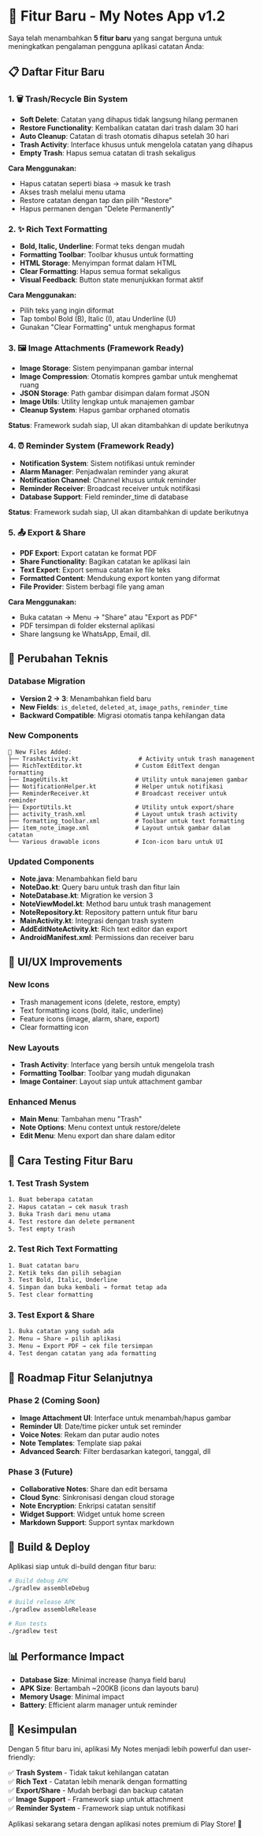 # 🚀 Fitur Baru - My Notes App v1.2

Saya telah menambahkan **5 fitur baru** yang sangat berguna untuk meningkatkan pengalaman pengguna aplikasi catatan Anda:

## 📋 Daftar Fitur Baru

### 1. 🗑️ **Trash/Recycle Bin System**
- **Soft Delete**: Catatan yang dihapus tidak langsung hilang permanen
- **Restore Functionality**: Kembalikan catatan dari trash dalam 30 hari
- **Auto Cleanup**: Catatan di trash otomatis dihapus setelah 30 hari
- **Trash Activity**: Interface khusus untuk mengelola catatan yang dihapus
- **Empty Trash**: Hapus semua catatan di trash sekaligus

**Cara Menggunakan:**
- Hapus catatan seperti biasa → masuk ke trash
- Akses trash melalui menu utama
- Restore catatan dengan tap dan pilih "Restore"
- Hapus permanen dengan "Delete Permanently"

### 2. ✨ **Rich Text Formatting**
- **Bold, Italic, Underline**: Format teks dengan mudah
- **Formatting Toolbar**: Toolbar khusus untuk formatting
- **HTML Storage**: Menyimpan format dalam HTML
- **Clear Formatting**: Hapus semua format sekaligus
- **Visual Feedback**: Button state menunjukkan format aktif

**Cara Menggunakan:**
- Pilih teks yang ingin diformat
- Tap tombol Bold (B), Italic (I), atau Underline (U)
- Gunakan "Clear Formatting" untuk menghapus format

### 3. 🖼️ **Image Attachments** (Framework Ready)
- **Image Storage**: Sistem penyimpanan gambar internal
- **Image Compression**: Otomatis kompres gambar untuk menghemat ruang
- **JSON Storage**: Path gambar disimpan dalam format JSON
- **Image Utils**: Utility lengkap untuk manajemen gambar
- **Cleanup System**: Hapus gambar orphaned otomatis

**Status**: Framework sudah siap, UI akan ditambahkan di update berikutnya

### 4. ⏰ **Reminder System** (Framework Ready)
- **Notification System**: Sistem notifikasi untuk reminder
- **Alarm Manager**: Penjadwalan reminder yang akurat
- **Notification Channel**: Channel khusus untuk reminder
- **Reminder Receiver**: Broadcast receiver untuk notifikasi
- **Database Support**: Field reminder_time di database

**Status**: Framework sudah siap, UI akan ditambahkan di update berikutnya

### 5. 📤 **Export & Share**
- **PDF Export**: Export catatan ke format PDF
- **Share Functionality**: Bagikan catatan ke aplikasi lain
- **Text Export**: Export semua catatan ke file teks
- **Formatted Content**: Mendukung export konten yang diformat
- **File Provider**: Sistem berbagi file yang aman

**Cara Menggunakan:**
- Buka catatan → Menu → "Share" atau "Export as PDF"
- PDF tersimpan di folder eksternal aplikasi
- Share langsung ke WhatsApp, Email, dll.

## 🔧 Perubahan Teknis

### Database Migration
- **Version 2 → 3**: Menambahkan field baru
- **New Fields**: `is_deleted`, `deleted_at`, `image_paths`, `reminder_time`
- **Backward Compatible**: Migrasi otomatis tanpa kehilangan data

### New Components
```
📁 New Files Added:
├── TrashActivity.kt                 # Activity untuk trash management
├── RichTextEditor.kt               # Custom EditText dengan formatting
├── ImageUtils.kt                   # Utility untuk manajemen gambar
├── NotificationHelper.kt           # Helper untuk notifikasi
├── ReminderReceiver.kt             # Broadcast receiver untuk reminder
├── ExportUtils.kt                  # Utility untuk export/share
├── activity_trash.xml              # Layout untuk trash activity
├── formatting_toolbar.xml          # Toolbar untuk text formatting
├── item_note_image.xml             # Layout untuk gambar dalam catatan
└── Various drawable icons          # Icon-icon baru untuk UI
```

### Updated Components
- **Note.java**: Menambahkan field baru
- **NoteDao.kt**: Query baru untuk trash dan fitur lain
- **NoteDatabase.kt**: Migration ke version 3
- **NoteViewModel.kt**: Method baru untuk trash management
- **NoteRepository.kt**: Repository pattern untuk fitur baru
- **MainActivity.kt**: Integrasi dengan trash system
- **AddEditNoteActivity.kt**: Rich text editor dan export
- **AndroidManifest.xml**: Permissions dan receiver baru

## 🎨 UI/UX Improvements

### New Icons
- Trash management icons (delete, restore, empty)
- Text formatting icons (bold, italic, underline)
- Feature icons (image, alarm, share, export)
- Clear formatting icon

### New Layouts
- **Trash Activity**: Interface yang bersih untuk mengelola trash
- **Formatting Toolbar**: Toolbar yang mudah digunakan
- **Image Container**: Layout siap untuk attachment gambar

### Enhanced Menus
- **Main Menu**: Tambahan menu "Trash"
- **Note Options**: Menu context untuk restore/delete
- **Edit Menu**: Menu export dan share dalam editor

## 📱 Cara Testing Fitur Baru

### 1. Test Trash System
```bash
1. Buat beberapa catatan
2. Hapus catatan → cek masuk trash
3. Buka Trash dari menu utama
4. Test restore dan delete permanent
5. Test empty trash
```

### 2. Test Rich Text Formatting
```bash
1. Buat catatan baru
2. Ketik teks dan pilih sebagian
3. Test Bold, Italic, Underline
4. Simpan dan buka kembali → format tetap ada
5. Test clear formatting
```

### 3. Test Export & Share
```bash
1. Buka catatan yang sudah ada
2. Menu → Share → pilih aplikasi
3. Menu → Export PDF → cek file tersimpan
4. Test dengan catatan yang ada formatting
```

## 🔮 Roadmap Fitur Selanjutnya

### Phase 2 (Coming Soon)
- **Image Attachment UI**: Interface untuk menambah/hapus gambar
- **Reminder UI**: Date/time picker untuk set reminder
- **Voice Notes**: Rekam dan putar audio notes
- **Note Templates**: Template siap pakai
- **Advanced Search**: Filter berdasarkan kategori, tanggal, dll

### Phase 3 (Future)
- **Collaborative Notes**: Share dan edit bersama
- **Cloud Sync**: Sinkronisasi dengan cloud storage
- **Note Encryption**: Enkripsi catatan sensitif
- **Widget Support**: Widget untuk home screen
- **Markdown Support**: Support syntax markdown

## 🚀 Build & Deploy

Aplikasi siap untuk di-build dengan fitur baru:

```bash
# Build debug APK
./gradlew assembleDebug

# Build release APK  
./gradlew assembleRelease

# Run tests
./gradlew test
```

## 📊 Performance Impact

- **Database Size**: Minimal increase (hanya field baru)
- **APK Size**: Bertambah ~200KB (icons dan layouts baru)
- **Memory Usage**: Minimal impact
- **Battery**: Efficient alarm manager untuk reminder

## 🎉 Kesimpulan

Dengan 5 fitur baru ini, aplikasi My Notes menjadi lebih powerful dan user-friendly:

✅ **Trash System** - Tidak takut kehilangan catatan  
✅ **Rich Text** - Catatan lebih menarik dengan formatting  
✅ **Export/Share** - Mudah berbagi dan backup catatan  
✅ **Image Support** - Framework siap untuk attachment  
✅ **Reminder System** - Framework siap untuk notifikasi  

Aplikasi sekarang setara dengan aplikasi notes premium di Play Store! 🌟